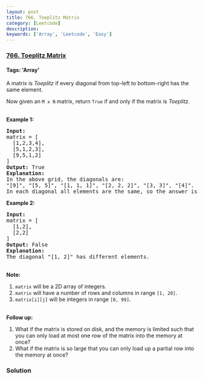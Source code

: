 ```yaml
---
layout: post
title: 766. Toeplitz Matrix
category: [Leetcode]
description: 
keywords: ['Array', 'Leetcode', 'Easy']
---
```

### [766. Toeplitz Matrix](https://leetcode.com/problems/toeplitz-matrix)

#### Tags: 'Array'

<div class="content__u3I1 question-content__JfgR"><div><p>A matrix is <em>Toeplitz</em> if every diagonal from top-left to bottom-right has the same element.</p>
<p>Now given an <code>M x N</code> matrix, return <code>True</code> if and only if the matrix is <em>Toeplitz</em>.<br/>
 </p>
<p><strong>Example 1:</strong></p>
<pre><strong>Input:
</strong>matrix = [
  [1,2,3,4],
  [5,1,2,3],
  [9,5,1,2]
]
<strong>Output:</strong> True
<strong>Explanation:</strong>
In the above grid, the diagonals are:
"[9]", "[5, 5]", "[1, 1, 1]", "[2, 2, 2]", "[3, 3]", "[4]".
In each diagonal all elements are the same, so the answer is True.
</pre>
<p><strong>Example 2:</strong></p>
<pre><strong>Input:
</strong>matrix = [
  [1,2],
  [2,2]
]
<strong>Output:</strong> False
<strong>Explanation:</strong>
The diagonal "[1, 2]" has different elements.
</pre>
<p><br/>
<strong>Note:</strong></p>
<ol>
<li><code>matrix</code> will be a 2D array of integers.</li>
<li><code>matrix</code> will have a number of rows and columns in range <code>[1, 20]</code>.</li>
<li><code>matrix[i][j]</code> will be integers in range <code>[0, 99]</code>.</li>
</ol>
<p><br/>
<strong>Follow up:</strong></p>
<ol>
<li>What if the matrix is stored on disk, and the memory is limited such that you can only load at most one row of the matrix into the memory at once?</li>
<li>What if the matrix is so large that you can only load up a partial row into the memory at once?</li>
</ol>
</div></div>

### Solution
